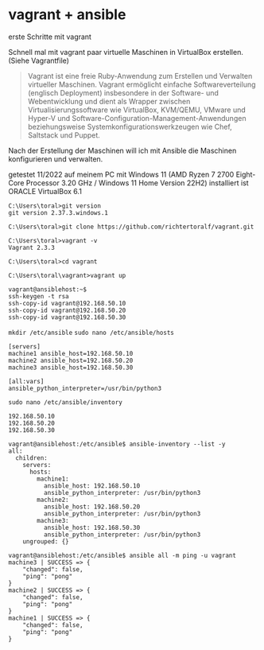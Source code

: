 # vagrant + ansible
erste Schritte mit vagrant

Schnell mal mit vagrant paar virtuelle Maschinen in VirtualBox erstellen. (Siehe Vagrantfile)

>Vagrant ist eine freie Ruby-Anwendung zum Erstellen und Verwalten virtueller Maschinen. Vagrant ermöglicht einfache Softwareverteilung (englisch Deployment) insbesondere in der Software- und Webentwicklung und dient als Wrapper zwischen Virtualisierungssoftware wie VirtualBox, KVM/QEMU, VMware und Hyper-V und Software-Configuration-Management-Anwendungen beziehungsweise Systemkonfigurationswerkzeugen wie Chef, Saltstack und Puppet.

Nach der Erstellung der Maschinen will ich mit Ansible die Maschinen konfigurieren und verwalten.

getestet 11/2022 auf meinem PC mit Windows 11 (AMD Ryzen 7 2700 Eight-Core Processor 3.20 GHz / Windows 11 Home Version 22H2)
installiert ist ORACLE VirtualBox 6.1

```
C:\Users\toral>git version
git version 2.37.3.windows.1

C:\Users\toral>git clone https://github.com/richtertoralf/vagrant.git

C:\Users\toral>vagrant -v
Vagrant 2.3.3

C:\Users\toral>cd vagrant

C:\Users\toral\vagrant>vagrant up
```
```
vagrant@ansiblehost:~$ 
ssh-keygen -t rsa
ssh-copy-id vagrant@192.168.50.10
ssh-copy-id vagrant@192.168.50.20
ssh-copy-id vagrant@192.168.50.30
```
`mkdir /etc/ansible`
`sudo nano /etc/ansible/hosts`
```
[servers]
machine1 ansible_host=192.168.50.10
machine2 ansible_host=192.168.50.20
machine3 ansible_host=192.168.50.30

[all:vars]
ansible_python_interpreter=/usr/bin/python3
```
`sudo nano /etc/ansible/inventory`
```
192.168.50.10
192.168.50.20
192.168.50.30
```

```
vagrant@ansiblehost:/etc/ansible$ ansible-inventory --list -y
all:
  children:
    servers:
      hosts:
        machine1:
          ansible_host: 192.168.50.10
          ansible_python_interpreter: /usr/bin/python3
        machine2:
          ansible_host: 192.168.50.20
          ansible_python_interpreter: /usr/bin/python3
        machine3:
          ansible_host: 192.168.50.30
          ansible_python_interpreter: /usr/bin/python3
    ungrouped: {}
```

```
vagrant@ansiblehost:/etc/ansible$ ansible all -m ping -u vagrant
machine3 | SUCCESS => {
    "changed": false,
    "ping": "pong"
}
machine2 | SUCCESS => {
    "changed": false,
    "ping": "pong"
}
machine1 | SUCCESS => {
    "changed": false,
    "ping": "pong"
}
```

